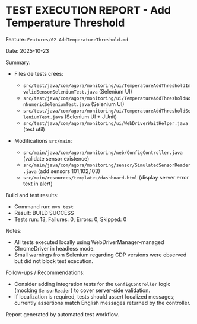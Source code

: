 # TEST EXECUTION REPORT - Add Temperature Threshold

Feature: `Features/02-AddTemperatureThreshold.md`

Date: 2025-10-23

Summary:

- Files de tests créés:
  - `src/test/java/com/agora/monitoring/ui/TemperatureAddThresholdInvalidSensorSeleniumTest.java` (Selenium UI)
  - `src/test/java/com/agora/monitoring/ui/TemperatureAddThresholdNonNumericSeleniumTest.java` (Selenium UI)
  - `src/test/java/com/agora/monitoring/ui/TemperatureAddThresholdSeleniumTest.java` (Selenium UI + JUnit)
  - `src/test/java/com/agora/monitoring/ui/WebDriverWaitHelper.java` (test util)

- Modifications `src/main`:
  - `src/main/java/com/agora/monitoring/web/ConfigController.java` (validate sensor existence)
  - `src/main/java/com/agora/monitoring/sensor/SimulatedSensorReader.java` (add sensors 101,102,103)
  - `src/main/resources/templates/dashboard.html` (display server error text in alert)

Build and test results:

- Command run: `mvn test`
- Result: BUILD SUCCESS
- Tests run: 13, Failures: 0, Errors: 0, Skipped: 0

Notes:

- All tests executed locally using WebDriverManager-managed ChromeDriver in headless mode.
- Small warnings from Selenium regarding CDP versions were observed but did not block test execution.

Follow-ups / Recommendations:

- Consider adding integration tests for the `ConfigController` logic (mocking `SensorReader`) to cover server-side validation.
- If localization is required, tests should assert localized messages; currently assertions match English messages returned by the controller.

Report generated by automated test workflow.
